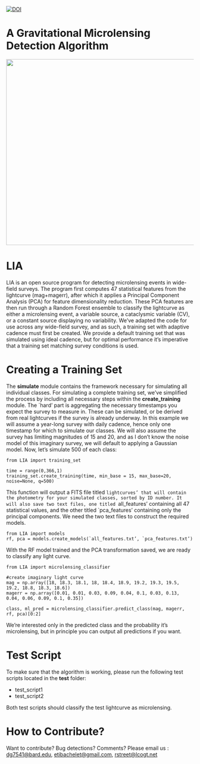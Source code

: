  [![DOI](https://zenodo.org/badge/78798347.svg)](https://zenodo.org/badge/latestdoi/78798347)
# A Gravitational Microlensing Detection Algorithm 
<img src="https://user-images.githubusercontent.com/19847448/37119532-ae69efbc-2225-11e8-81bf-a21ae6a21978.jpg" width="900" height="500">


# LIA

LIA is an open source program for detecting microlensing events in wide-field surveys. The program first computes 47 statistical features from the lightcurve (mag+magerr), after which it applies a Principal Component Analysis (PCA) for feature dimensionality reduction. These PCA features are then run through a Random Forest ensemble to classify the lightcurve as either a microlensing event, a variable source, a cataclysmic variable (CV), or a constant source displaying no variability. We’ve adapted the code for use across any wide-field survey, and as such, a training set with adaptive cadence must first be created. We provide a default training set that was simulated using ideal cadence, but for optimal performance it’s imperative that a training set matching survey conditions is used.

# Creating a Training Set

The **simulate** module contains the framework necessary for simulating all individual classes. For simulating a complete training set, we’ve simplified the process by including all necessary steps within the **create_training** module. The `hard’ part is aggregating the necessary timestamps you expect the survey to measure in. These can be simulated, or be derived from real lightcurves if the survey is already underway. In this example we will assume a year-long survey with daily cadence, hence only one timestamp for which to simulate our classes. We will also assume the survey has limiting magnitudes of 15 and 20, and as I don’t know the noise model of this imaginary survey, we will default to applying a Gaussian model. Now, let’s simulate 500 of each class:

```
from LIA import training_set

time = range(0,366,1)
training_set.create_training(time, min_base = 15, max_base=20, noise=None, q=500)

```

This function will output a FITS file titled `lightcurves’ that will contain the photometry for your simulated classes, sorted by ID number. It will also save two text files, one titled `all_features’ containing all 47 statistical values, and the other titled `pca_features’ containing only the principal components. We need the two text files to construct the required models.

```
from LIA import models
rf, pca = models.create_models(`all_features.txt’, `pca_features.txt’)
```
With the RF model trained and the PCA transformation saved, we are ready to classify any light curve.

```
from LIA import microlensing_classifier

#create imaginary light curve
mag = np.array([18, 18.3, 18.1, 18, 18.4, 18.9, 19.2, 19.3, 19.5, 19.2, 18.8, 18.3, 18.6])
magerr = np.array([0.01, 0.01, 0.03, 0.09, 0.04, 0.1, 0.03, 0.13, 0.04, 0.06, 0.09, 0.1, 0.35])

class, ml_pred = microlensing_classifier.predict_class(mag, magerr, rf, pca)[0:2]
```
We’re interested only in the predicted class and the probability it’s microlensing, but in principle you can output all predictions if you want.


# Test Script

To make sure that the algorithm is working, please run the following test scripts located in the **test** folder:

* test_script1
* test_script2

Both test scripts should classify the test lightcurve as microlensing. 
# How to Contribute?

Want to contribute? Bug detections? Comments? Please email us : dg7541@bard.edu, etibachelet@gmail.com, rstreet@lcogt.net
